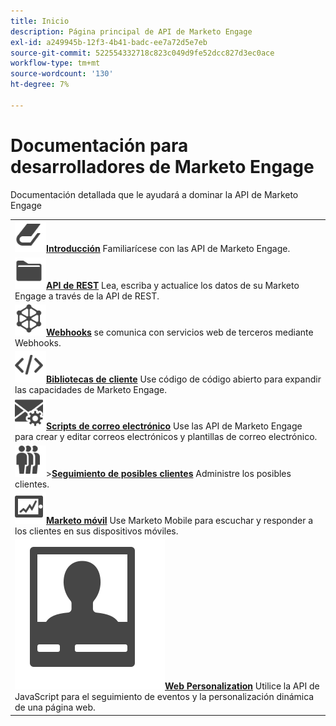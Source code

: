 ```yaml
---
title: Inicio
description: Página principal de API de Marketo Engage
exl-id: a249945b-12f3-4b41-badc-ee7a72d5e7eb
source-git-commit: 522554332718c823c049d9fe52dcc827d3ec0ace
workflow-type: tm+mt
source-wordcount: '130'
ht-degree: 7%

---
```


# Documentación para desarrolladores de Marketo Engage

Documentación detallada que le ayudará a dominar la API de Marketo Engage

<table>
<tbody>
<tr>
<td><a href="getting-started.md"><img src="assets/Smock_Book_18_N.svg" width="50" alt="Introducción"></a><a href="getting-started.md"><strong>Introducción</strong></a> Familiarícese con las API de Marketo Engage.</td>
</tr>
<tr>
<td><a href="https://developer.adobe.com/marketo-apis/"><img src="assets/Smock_AppleFiles_18_N.svg" width="50" alt="API de REST"></a><a href="https://developer.adobe.com/marketo-apis/"><strong>API de REST</strong></a> Lea, escriba y actualice los datos de su Marketo Engage a través de la API de REST.</td>
</tr>
<tr>
<td><a href="webhooks/webhooks.md"><img src="assets/Smock_SocialNetwork_18_N.svg" width="50" alt="Webhooks"></a><a href="webhooks/webhooks.md"><strong>Webhooks</strong></a> se comunica con servicios web de terceros mediante Webhooks.</td>
</tr>
<tr>
<td><a href="https://github.com/Marketo/Community-Supported-Client-Libraries"><img src="assets/Smock_Code_18_N.svg" width="50" alt="Bibliotecas de cliente"></a><a href="https://github.com/Marketo/Community-Supported-Client-Libraries"><strong>Bibliotecas de cliente</strong></a> Use código de código abierto para expandir las capacidades de Marketo Engage.</td>
</tr>
<tr>
<td><a href="email-scripting.md"><img src="assets/Smock_EmailGear_18_N.svg" width="50" alt="Scripts de correo electrónico"></a><a href="email-scripting.md"><strong>Scripts de correo electrónico</strong></a> Use las API de Marketo Engage para crear y editar correos electrónicos y plantillas de correo electrónico.</td>
</tr>
<tr>
<td><a href="javascript-api/lead-tracking.md"><img src="assets/Smock_PeopleGroup_18_N.svg" width="50" alt="Seguimiento de leads"></a>&gt;<a href="javascript-api/lead-tracking.md"><strong>Seguimiento de posibles clientes</strong></a> Administre los posibles clientes.</td>
</tr>
<tr>
<td><a href="mobile/mobile.md"><img src="assets/Smock_MobileServices_18_N.svg" width="50" alt="Mobile Marketo"></a><a href="mobile/mobile.md"><strong>Marketo móvil</strong></a> Use Marketo Mobile para escuchar y responder a los clientes en sus dispositivos móviles.</td>
</tr>
<tr>
<td><a href="javascript-api/web-personalization.md"><img src="assets/Smock_PersonalizationField_18_N.svg" alt="Personalización web"></a><a href="javascript-api/web-personalization.md"><strong>Web Personalization</strong></a> Utilice la API de JavaScript para el seguimiento de eventos y la personalización dinámica de una página web.</td>
</tr>
</tbody>
</table>
